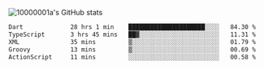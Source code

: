 ![10000001a's GitHub stats](https://github-readme-stats.vercel.app/api?username=10000001a&show_icons=true&theme=onedark&count_private=true)

<!-- [![Top Langs](https://github-readme-stats.vercel.app/api/top-langs/?username=10000001a&layout=compact&theme=onedark&langs_count=5)](https://github.com/anuraghazra/github-readme-stats) -->
<!--
**10000001a/10000001a** is a ✨ _special_ ✨ repository because its `README.md` (this file) appears on your GitHub profile.

Here are some ideas to get you started:

- 🔭 I’m currently working on ...
- 🌱 I’m currently learning ...
- 👯 I’m looking to collaborate on ...
- 🤔 I’m looking for help with ...
- 💬 Ask me about ...
- 📫 How to reach me: ...
- 😄 Pronouns: ...
- ⚡ Fun fact: ...
-->

<!--START_SECTION:waka-->

```txt
Dart             28 hrs 1 min    █████████████████████░░░░   84.30 %
TypeScript       3 hrs 45 mins   ██▓░░░░░░░░░░░░░░░░░░░░░░   11.31 %
XML              35 mins         ▒░░░░░░░░░░░░░░░░░░░░░░░░   01.79 %
Groovy           13 mins         ▒░░░░░░░░░░░░░░░░░░░░░░░░   00.69 %
ActionScript     11 mins         ░░░░░░░░░░░░░░░░░░░░░░░░░   00.58 %
```

<!--END_SECTION:waka-->
